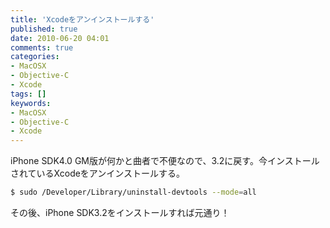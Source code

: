 ```yaml
---
title: 'Xcodeをアンインストールする'
published: true
date: 2010-06-20 04:01
comments: true
categories:
- MacOSX
- Objective-C
- Xcode
tags: []
keywords:
- MacOSX
- Objective-C
- Xcode
---
```

iPhone SDK4.0 GM版が何かと曲者で不便なので、3.2に戻す。今インストールされているXcodeをアンインストールする。

```sh
$ sudo /Developer/Library/uninstall-devtools --mode=all
```

その後、iPhone SDK3.2をインストールすれば元通り！